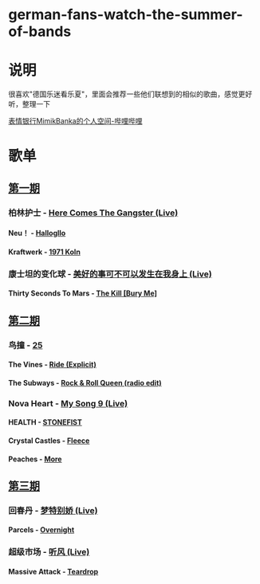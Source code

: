 # german-fans-watch-the-summer-of-bands

# 说明
很喜欢"德国乐迷看乐夏"，里面会推荐一些他们联想到的相似的歌曲，感觉更好听，整理一下

[表情银行MimikBanka的个人空间-哔哩哔哩](https://b23.tv/1NqFbiM)

# 歌单
## [第一期](https://b23.tv/0C1e51B)
### 柏林护士 - [Here Comes The Gangster (Live)](http://music.163.com/song/2071926348?userid=69151403)
#### Neu！ - [Hallogllo](http://music.163.com/song/17534642?userid=69151403)
#### Kraftwerk - [1971 Koln](https://youtu.be/jzJ1IaEhuOo?si=VhS77gls-jBZOA8K)
### 康士坦的变化球 - [美好的事可不可以发生在我身上 (Live)](http://music.163.com/song/2071928229?userid=69151403)
#### Thirty Seconds To Mars - [The Kill [Bury Me]](http://music.163.com/song/22435862?userid=69151403)
## [第二期](https://b23.tv/QhSCmNC) 
### 鸟撞 - [25](http://music.163.com/song/2072595502?userid=69151403)
#### The Vines - [Ride (Explicit)](http://music.163.com/song/22592788?userid=69151403)
#### The Subways - [Rock & Roll Queen (radio edit)](http://music.163.com/song/413834283?userid=69151403)
### Nova Heart - [My Song 9 (Live)](http://music.163.com/song/2074676516?userid=69151403)
#### HEALTH - [STONEFIST](http://music.163.com/song/33781925?userid=69151403)
#### Crystal Castles - [Fleece](http://music.163.com/song/426027450?userid=69151403)
#### Peaches - [More](http://music.163.com/song/18206526?userid=69151403)
## [第三期](https://b23.tv/zFt4cxn) 
### 回春丹 - [梦特别娇 (Live)](http://music.163.com/song/2074367145?userid=69151403)
#### Parcels - [Overnight](http://music.163.com/song/485612743?userid=69151403)
### 超级市场 - [听风 (Live)](http://music.163.com/song/2074367227?userid=69151403)
#### Massive Attack - [Teardrop](http://music.163.com/song/22575474?userid=69151403)


